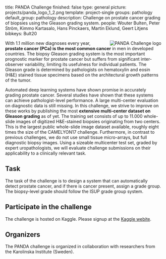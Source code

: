 title: PANDA Challenge
finished: false
type: general
picture: projects/panda_logo_1_2.png
template: project-single
groups: pathology
default_group: pathology
description: Challenge on prostate cancer grading of biopsies using the Gleason grading system.
people: Wouter Bulten, Peter Ström, Kimmo Kartasalo, Hans Pinckaers, Martin Eklund, Geert Litjens 
bibkeys: Bult20


<img alt="PANDA Challenge logo" class="img-fluid" src="https://www.computationalpathologygroup.eu/images/projects/panda_logo_square.png" style="max-width: 300px; float: right; padding-left: 1em;">


With 1.1 million new diagnoses every year, **prostate cancer (PCa) is the most common cancer** in men in developed countries. The biopsy Gleason grading system is the most important prognostic marker for prostate cancer but suffers from significant inter-observer variability, limiting its usefulness for individual patients. The Gleason grade is determined by pathologists on hematoxylin and eosin (H&E) stained tissue specimens based on the architectural growth patterns of the tumor.

Automated deep learning systems have shown promise in accurately grading prostate cancer. Several studies have shown that these systems can achieve pathologist-level performance. A large multi-center evaluation on diagnostic data is still missing. In this challenge, we strive to improve on these works by publishing the most **extensive multi-center dataset on Gleason grading** as of yet. The training set consists of up to 11.000 whole-slide images of digitized H&E-stained biopsies originating from two centers. This is the largest public whole-slide image dataset available, roughly eight times the size of the CAMELYON17 challenge. Furthermore, in contrast to previous challenges, we do not use small tissue micro-arrays, but full diagnostic biopsy images. Using a sizeable multicenter test set, graded by expert uropathologists, we will evaluate challenge submissions on their applicability to a clinically relevant task.

## Task

The task of the challenge is to design a system that can automatically detect prostate cancer, and if there is cancer present, assign a grade group. The biopsy-level grade should follow the ISUP grade group system.

## Participate in the challenge

The challenge is hosted on Kaggle. Please signup at the [Kaggle webite](https://www.kaggle.com/c/prostate-cancer-grade-assessment/overview).

## Organizers

The PANDA challenge is organized in collaboration with researchers from the Karolinska Institute (Sweden).

